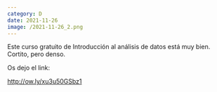 ```yaml
--- 
category: D 
date: 2021-11-26 
image: /2021-11-26_2.png 
--- 
```


Este curso gratuito de Introducción al análisis de datos está muy bien. Cortito, pero denso. 

Os dejo el link:

http://ow.ly/xu3u50GSbz1